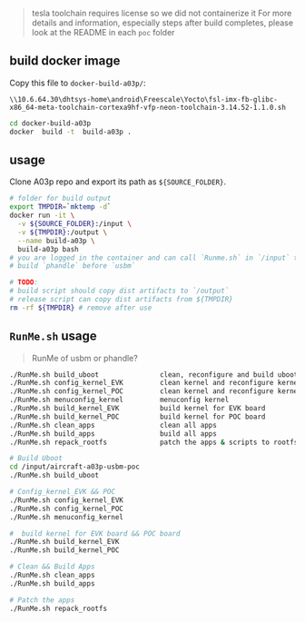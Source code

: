 > tesla toolchain requires license so we did not containerize it
> For more details and information, especially steps after build completes, please look at the README in each `poc` folder

## build docker image

Copy this file to `docker-build-a03p/`:
```
\\10.6.64.30\dhtsys-home\android\Freescale\Yocto\fsl-imx-fb-glibc-x86_64-meta-toolchain-cortexa9hf-vfp-neon-toolchain-3.14.52-1.1.0.sh
```

```sh
cd docker-build-a03p
docker  build -t  build-a03p .
```

## usage

Clone A03p repo and export its path as `${SOURCE_FOLDER}`.

```sh
# folder for build output
export TMPDIR=`mktemp -d`
docker run -it \
  -v ${SOURCE_FOLDER}:/input \
  -v ${TMPDIR}:/output \
  --name build-a03p \
  build-a03p bash
# you are logged in the container and can call `Runme.sh` in `/input` to build the projects
# build `phandle` before `usbm`

# TODO:
# build script should copy dist artifacts to `/output`
# release script can copy dist artifacts from ${TMPDIR}
rm -rf ${TMPDIR} # remove after use
```

## `RunMe.sh` usage

> RunMe of usbm or phandle?

```sh
./RunMe.sh build_uboot               clean, reconfigure and build uboot
./RunMe.sh config_kernel_EVK         clean kernel and reconfigure kernel for EVK board
./RunMe.sh config_kernel_POC         clean kernel and reconfigure kernel for POC board
./RunMe.sh menuconfig_kernel         menuconfig kernel
./RunMe.sh build_kernel_EVK          build kernel for EVK board
./RunMe.sh build_kernel_POC          build kernel for POC board
./RunMe.sh clean_apps                clean all apps
./RunMe.sh build_apps                build all apps
./RunMe.sh repack_rootfs             patch the apps & scripts to rootfs and repack a new tarball

# Build Uboot
cd /input/aircraft-a03p-usbm-poc
./RunMe.sh build_uboot

# Config_kernel_EVK && POC
./RunMe.sh config_kernel_EVK
./RunMe.sh config_kernel_POC
./RunMe.sh menuconfig_kernel

#  build kernel for EVK board && POC board
./RunMe.sh build_kernel_EVK
./RunMe.sh build_kernel_POC

# Clean && Build Apps
./RunMe.sh clean_apps
./RunMe.sh build_apps

# Patch the apps
./RunMe.sh repack_rootfs
```